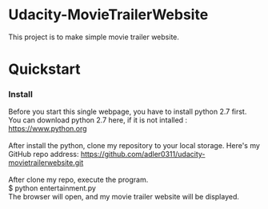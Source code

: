 # Udacity-MovieTrailerWebsite
This project is to make simple movie trailer website.

# Quickstart

### Install
Before you start this single webpage, you have to install python 2.7 first. You can download python 2.7 here, if it is not intalled :
https://www.python.org<br><br>
After install the python, clone my repository to your local storage. Here's my GitHub repo address:
https://github.com/adler0311/udacity-movietrailerwebsite.git<br><br>
After clone my repo, execute the program.<br>
$ python entertainment.py<br>
The browser will open, and my movie trailer website will be displayed.


